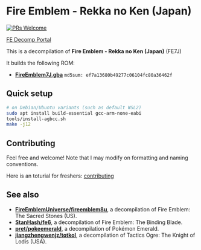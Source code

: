 # Fire Emblem - Rekka no Ken (Japan)

[![PRs Welcome](https://img.shields.io/badge/PRs-welcome-brightgreen.svg?style=flat-square)](https://makeapullrequest.com)

[FE Decomp Portal](https://laqieer.github.io/fe-decomp-portal/)

This is a decompilation of **Fire Emblem - Rekka no Ken (Japan)** (FE7J)

It builds the following ROM:

* **[FireEmblem7J.gba](https://datomatic.no-intro.org/index.php?page=show_record&s=23&n=0963)** `md5sum: ef7a13680b49277c06104fc80a36462f`

## Quick setup

```sh
# on Debian/Ubuntu variants (such as default WSL2)
sudo apt install build-essential gcc-arm-none-eabi
tools/install-agbcc.sh
make -j12
```

## Contributing

Feel free and welcome! Note that I may modify on formatting and naming conventions.

Here is an toturial for freshers: [contributing](https://github.com/FireEmblemUniverse/fireemblem8u/blob/master/CONTRIBUTING.md)

## See also

* [**FireEmblemUniverse/fireemblem8u**](https://github.com/FireEmblemUniverse/fireemblem8u), a decompilation of Fire Emblem: The Sacred Stones (US).
* [**StanHash/fe6**](https://github.com/StanHash/fe6), a decompilation of Fire Emblem: The Binding Blade.
* [**pret/pokeemerald**](https://github.com/pret/pokeemerald), a decompilation of Pokémon Emerald.
* [**jiangzhengwenjz/totkol**](https://github.com/jiangzhengwenjz/totkol), a decompilation of Tactics Ogre: The Knight of Lodis (USA).
